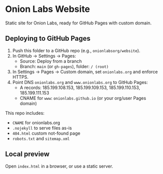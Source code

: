 # Onion Labs Website

Static site for Onion Labs, ready for GitHub Pages with custom domain.

## Deploying to GitHub Pages

1. Push this folder to a GitHub repo (e.g., `onionlabsorg/website`).
2. In GitHub → Settings → Pages:
   - Source: Deploy from a branch
   - Branch: `main` (or `gh-pages`), folder: `/ (root)`
3. In Settings → Pages → Custom domain, set `onionlabs.org` and enforce HTTPS.
4. Point DNS `onionlabs.org` and `www.onionlabs.org` to GitHub Pages:
   - A records: 185.199.108.153, 185.199.109.153, 185.199.110.153, 185.199.111.153
   - CNAME for `www`: `onionlabs.github.io` (or your org/user Pages domain)

This repo includes:
- `CNAME` for onionlabs.org
- `.nojekyll` to serve files as-is
- `404.html` custom not-found page
- `robots.txt` and `sitemap.xml`

## Local preview
Open `index.html` in a browser, or use a static server.
